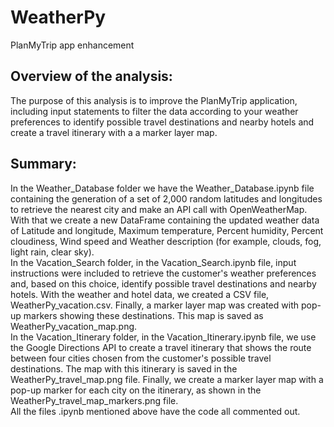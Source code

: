 # WeatherPy 
PlanMyTrip app enhancement

## Overview of the analysis: 
The purpose of this analysis is to improve the PlanMyTrip application, including input statements to filter the data according to your weather preferences to identify possible travel destinations and nearby hotels and create a travel itinerary with a a marker layer map.


## Summary: 
In the Weather_Database folder we have the Weather_Database.ipynb file containing the generation of a set of 2,000 random latitudes and longitudes to retrieve the nearest city and make an API call with OpenWeatherMap. With that we create a new DataFrame containing the updated weather data of Latitude and longitude, Maximum temperature, Percent humidity, Percent cloudiness, Wind speed and Weather description (for example, clouds, fog, light rain, clear sky).  
In the Vacation_Search folder, in the Vacation_Search.ipynb file, input instructions were included to retrieve the customer's weather preferences and, based on this choice, identify possible travel destinations and nearby hotels. With the weather and hotel data, we created a CSV file, WeatherPy_vacation.csv. Finally, a marker layer map was created with pop-up markers showing these destinations. This map is saved as WeatherPy_vacation_map.png.  
In the Vacation_Itinerary folder, in the Vacation_Itinerary.ipynb file, we use the Google Directions API to create a travel itinerary that shows the route between four cities chosen from the customer's possible travel destinations. The map with this itinerary is saved in the WeatherPy_travel_map.png file. Finally, we create a marker layer map with a pop-up marker for each city on the itinerary, as shown in the WeatherPy_travel_map_markers.png file.  
All the files .ipynb mentioned above have the code all commented out.

